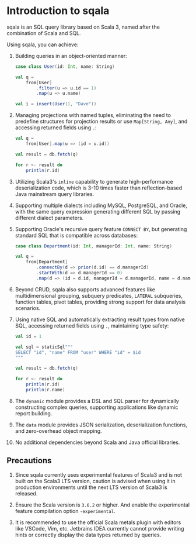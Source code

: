 # Introduction to sqala

sqala is an SQL query library based on Scala 3, named after the combination of Scala and SQL.

Using sqala, you can achieve:

1. Building queries in an object-oriented manner:

    ```scala
    case class User(id: Int, name: String)

    val q =
        from[User]
            .filter(u => u.id == 1)
            .map(u => u.name)

    val i = insert(User(1, "Dave"))
    ```

2. Managing projections with named tuples, eliminating the need to predefine structures for projection results or use `Map[String, Any]`, and accessing returned fields using `.`:

    ```scala
    val q =
        from[User].map(u => (id = u.id))

    val result = db.fetch(q)

    for r <- result do
        println(r.id)
    ```

3. Utilizing Scala3's `inline` capability to generate high-performance deserialization code, which is 3-10 times faster than reflection-based Java mainstream query libraries.


<!-- 4. Capture wrong queries at compiletime, and return sematic compilation warning:

    ![demo1](../../images/index-error.png) -->

4. Supporting multiple dialects including MySQL, PostgreSQL, and Oracle, with the same query expression generating different SQL by passing different dialect parameters.

5. Supporting Oracle's recursive query feature `CONNECT BY`, but generating standard SQL that is compatible across databases:

    ```scala
    case class Department(id: Int, managerId: Int, name: String)

    val q =
        from[Department]
            .connectBy(d => prior(d.id) == d.managerId)
            .startWith(d => d.managerId == 0)
            .map(d => (id = d.id, managerId = d.managerId, name = d.name))
    ```

6. Beyond CRUD, sqala also supports advanced features like multidimensional grouping, subquery predicates, `LATERAL` subqueries, function tables, pivot tables, providing strong support for data analysis scenarios.

7. Using native SQL and automatically extracting result types from native SQL, accessing returned fields using `.`, maintaining type safety:

    ```scala
    val id = 1

    val sql = staticSql"""
    SELECT "id", "name" FROM "user" WHERE "id" = $id
    """

    val result = db.fetch(q)

    for r <- result do
        println(r.id)
        println(r.name)
    ```

8. The `dynamic` module provides a DSL and SQL parser for dynamically constructing complex queries, supporting applications like dynamic report building.

9. The `data` module provides JSON serialization, deserialization functions, and zero-overhead object mapping.

10. No additional dependencies beyond Scala and Java official libraries.

## Precautions

1. Since sqala currently uses experimental features of Scala3 and is not built on the Scala3 LTS version, caution is advised when using it in production environments until the next LTS version of Scala3 is released.

2. Ensure the Scala version is `3.6.2` or higher. And enable the experimental feature compilation option `-experimental`.

3. It is recommended to use the official Scala metals plugin with editors like VSCode, Vim, etc. Jetbrains IDEA currently cannot provide writing hints or correctly display the data types returned by queries.